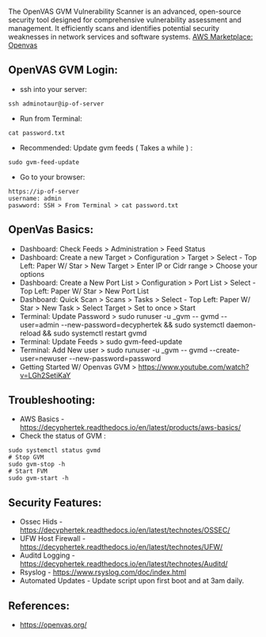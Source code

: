 The OpenVAS GVM Vulnerability Scanner is an advanced, open-source security tool designed for comprehensive vulnerability assessment and management. It efficiently scans and identifies potential security weaknesses in network services and software systems. [AWS Marketplace: Openvas ](https://aws.amazon.com/marketplace/pp/prodview-cu6eq35jv7tek?sr=0-3&ref_=beagle&applicationId=AWSMPContessa)


OpenVAS GVM Login:
------------------
* ssh into your server: 
```
ssh adminotaur@ip-of-server
```
* Run from Terminal:
```
cat password.txt
```
* Recommended: Update gvm feeds ( Takes a while ) :
```
sudo gvm-feed-update
```
* Go to your browser:
```
https://ip-of-server
username: admin 
paswword: SSH > From Terminal > cat password.txt
```

OpenVas Basics:
---------------
* Dashboard: Check Feeds > Administration > Feed Status
* Dashboard: Create a new Target > Configuration > Target > Select - Top Left: Paper W/ Star > New Target > Enter IP or Cidr range > Choose your options
* Dashboard: Create a New Port List > Configuration > Port List > Select - Top Left: Paper W/ Star > New Port List 
* Dashboard: Quick Scan > Scans > Tasks > Select - Top Left: Paper W/ Star  > New Task > Select Target > Set to once > Start 
* Terminal: Update Password > sudo runuser -u _gvm -- gvmd --user=admin --new-password=decyphertek && sudo systemctl daemon-reload && sudo systemctl restart gvmd
* Terminal: Update Feeds > sudo gvm-feed-update
* Terminal: Add New user > sudo runuser -u _gvm -- gvmd --create-user=newuser --new-password=password
* Getting Started W/ Openvas GVM > https://www.youtube.com/watch?v=LGh2SetiKaY

Troubleshooting:
----------------
* AWS Basics - https://decyphertek.readthedocs.io/en/latest/products/aws-basics/
* Check the status of GVM :
```
sudo systemctl status gvmd
# Stop GVM 
sudo gvm-stop -h
# Start FVM 
sudo gvm-start -h

```

Security Features:
---------------------------
* Ossec Hids - https://decyphertek.readthedocs.io/en/latest/technotes/OSSEC/
* UFW Host Firewall - https://decyphertek.readthedocs.io/en/latest/technotes/UFW/
* Auditd Logging - https://decyphertek.readthedocs.io/en/latest/technotes/Auditd/
* Rsyslog - https://www.rsyslog.com/doc/index.html
* Automated Updates - Update script upon first boot and at 3am daily.

References:
------------
* https://openvas.org/